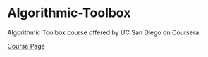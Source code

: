 # Algorithmic-Toolbox
Algorithmic Toolbox course offered by UC San Diego on Coursera. 

[Course Page](https://www.coursera.org/learn/algorithmic-toolbox)
